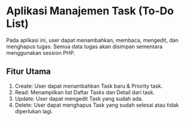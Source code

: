 # Aplikasi Manajemen Task (To-Do List)
Pada aplikasi ini, user dapat menambahkan, membaca, mengedit, dan menghapus tugas. Semua data tugas akan disimpan sementara menggunakan session PHP.

## Fitur Utama
1.	Create: User dapat menambahkan Task baru & Priority task.
3.	Read: Menampilkan list Daftar Tasks dan Detail dari task.
5.	Update: User dapat mengedit Task yang sudah ada.
7.	Delete: User dapat menghapus Task yang sudah selesai atau tidak diperlukan lagi.
